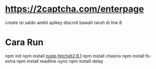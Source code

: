 # https://2captcha.com/enterpage
create isi saldo ambil apikey discroll bawah taruh di line 8

# Cara Run
npm init 
npm install node-fetch@2.6.1
npm install cheerio
npm install fs-extra
npm install readline-sync
npm install delay
